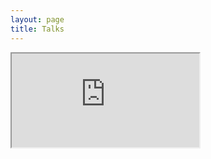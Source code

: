 ```yaml
---
layout: page
title: Talks
---
```

<iframe src="https://medium.com/@mayank79" title="Medium"></iframe>
